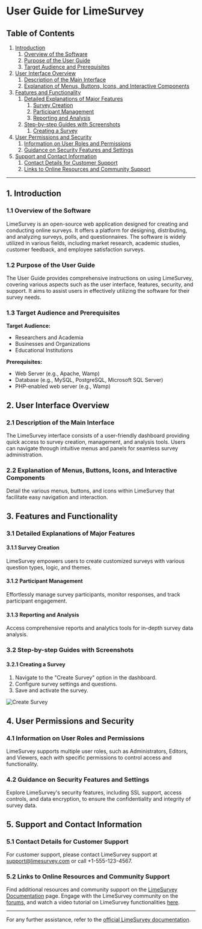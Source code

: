 ﻿# User Guide for LimeSurvey

## Table of Contents
1. [Introduction](#1-introduction)
   1. [Overview of the Software](#11-overview-of-the-software)
   2. [Purpose of the User Guide](#12-purpose-of-the-user-guide)
   3. [Target Audience and Prerequisites](#13-target-audience-and-prerequisites)
2. [User Interface Overview](#2-user-interface-overview)
   1. [Description of the Main Interface](#21-description-of-the-main-interface)
   2. [Explanation of Menus, Buttons, Icons, and Interactive Components](#22-explanation-of-menus-buttons-icons-and-interactive-components)
3. [Features and Functionality](#3-features-and-functionality)
   1. [Detailed Explanations of Major Features](#31-detailed-explanations-of-major-features)
      1. [Survey Creation](#311-survey-creation)
      2. [Participant Management](#312-participant-management)
      3. [Reporting and Analysis](#313-reporting-and-analysis)
   2. [Step-by-step Guides with Screenshots](#32-step-by-step-guides-with-screenshots)
      1. [Creating a Survey](#321-creating-a-survey)
4. [User Permissions and Security](#4-user-permissions-and-security)
   1. [Information on User Roles and Permissions](#41-information-on-user-roles-and-permissions)
   2. [Guidance on Security Features and Settings](#42-guidance-on-security-features-and-settings)
5. [Support and Contact Information](#5-support-and-contact-information)
   1. [Contact Details for Customer Support](#51-contact-details-for-customer-support)
   2. [Links to Online Resources and Community Support](#52-links-to-online-resources-and-community-support)

---

## 1. Introduction 

### 1.1 Overview of the Software
LimeSurvey is an open-source web application designed for creating and conducting online surveys. It offers a platform for designing, distributing, and analyzing surveys, polls, and questionnaires. The software is widely utilized in various fields, including market research, academic studies, customer feedback, and employee satisfaction surveys.

### 1.2 Purpose of the User Guide
The User Guide provides comprehensive instructions on using LimeSurvey, covering various aspects such as the user interface, features, security, and support. It aims to assist users in effectively utilizing the software for their survey needs.

### 1.3 Target Audience and Prerequisites
**Target Audience:**
- Researchers and Academia
- Businesses and Organizations
- Educational Institutions

**Prerequisites:**
- Web Server (e.g., Apache, Wamp)
- Database (e.g., MySQL, PostgreSQL, Microsoft SQL Server)
- PHP-enabled web server (e.g., Wamp)

## 2. User Interface Overview 

### 2.1 Description of the Main Interface
The LimeSurvey interface consists of a user-friendly dashboard providing quick access to survey creation, management, and analysis tools. Users can navigate through intuitive menus and panels for seamless survey administration.

### 2.2 Explanation of Menus, Buttons, Icons, and Interactive Components
Detail the various menus, buttons, and icons within LimeSurvey that facilitate easy navigation and interaction.

## 3. Features and Functionality 

### 3.1 Detailed Explanations of Major Features
#### 3.1.1 Survey Creation
LimeSurvey empowers users to create customized surveys with various question types, logic, and themes.

#### 3.1.2 Participant Management
Effortlessly manage survey participants, monitor responses, and track participant engagement.

#### 3.1.3 Reporting and Analysis
Access comprehensive reports and analytics tools for in-depth survey data analysis.

### 3.2 Step-by-step Guides with Screenshots
#### 3.2.1 Creating a Survey
1. Navigate to the "Create Survey" option in the dashboard.
2. Configure survey settings and questions.
3. Save and activate the survey.

![Create Survey](https://www.didaktik.physik.uni-muenchen.de/lehrerbildung/digital/tools/limesurvey/limesurvey.png)

## 4. User Permissions and Security 

### 4.1 Information on User Roles and Permissions
LimeSurvey supports multiple user roles, such as Administrators, Editors, and Viewers, each with specific permissions to control access and functionality.

### 4.2 Guidance on Security Features and Settings
Explore LimeSurvey's security features, including SSL support, access controls, and data encryption, to ensure the confidentiality and integrity of survey data.

## 5. Support and Contact Information 

### 5.1 Contact Details for Customer Support
For customer support, please contact LimeSurvey support at support@limesurvey.com or call +1-555-123-4567.

### 5.2 Links to Online Resources and Community Support
Find additional resources and community support on the [LimeSurvey Documentation](https://docs.limesurvey.org/) page. Engage with the LimeSurvey community on the [forums](https://forums.limesurvey.org/), and watch a video tutorial on LimeSurvey functionalities [here](https://www.youtube.com/watch?v=4JQc8sbYudU&ab_channel=DeemaNafea).

---

For any further assistance, refer to the [official LimeSurvey documentation](https://docs.limesurvey.org/).








